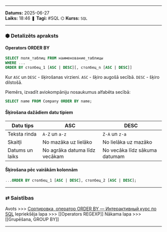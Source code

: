 ___
**Datums:** 2025-06-27   
**Laiks:** 18:46 
❚ **Tagi:** #SQL
⌬ **Kurss:**  `SQL`

---
### ⬢ Detalizēts apraksts
#### Operators ORDER BY
```SQL
SELECT поля_таблиц FROM наименование_таблицы
WHERE ...
ORDER BY столбец_1 [ASC | DESC][, столбец_n [ASC | DESC]]
```

Kur `ASC` un `DESC` - šķirošanas virzieni.
`ASC` - šķiro augošā secībā.
`DESC` - šķiro dilstošā.

Piemērs, izvadīt aviokompāniju nosaukumus alfabēta secībā:

```SQL
SELECT name FROM Company ORDER BY name;
```
#### Šķirošana dažādiem datu tipiem

| Datu tips       | ASC                           | DESC                          |
| --------------- | ----------------------------- | ----------------------------- |
| Teksta rinda    | `A-Z` un `a-z`                | `Z-A` un `z-a`                |
| Skaitļi         | No mazāka uz lielāko          | No lielāka uz mazāko          |
| Datums un laiks | No agrāka datuma līdz vecākam | No vecāka līdz sākuma datumam |
#### Šķirošana pēc vairākām kolonnām
```SQL
...ORDER BY столбец_1 [ASC | DESC], столбец_2 [ASC | DESC];
```

---
### ⇄ Saistības
Avots >>> [Сортировка, оператор ORDER BY — Интерактивный курс по SQL](https://sql-academy.org/ru/guide/sorting)
Iepriekšēja lapa >>> [[Operators REGEXP]]
Nākama lapa >>> [[Grupēšana, GROUP BY]]
___